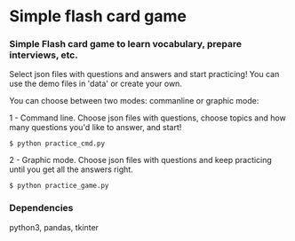 # Simple flash card game
### Simple Flash card game to learn vocabulary, prepare interviews, etc.

Select json files with questions and answers and start practicing! You can use the demo files in 'data' or create your own.

You can choose between two modes: commanline or graphic mode:

1 - Command line. Choose json files with questions, choose topics and how many questions you'd like to answer, and start!
```
$ python practice_cmd.py
``` 

2 - Graphic mode. Choose json files with questions and keep practicing until you get all the answers right.
```
$ python practice_game.py
``` 


### Dependencies
python3, pandas, tkinter